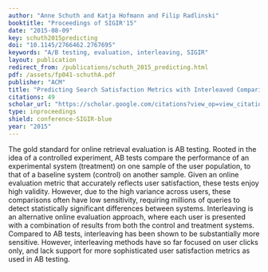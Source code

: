 ```yaml
---
author: "Anne Schuth and Katja Hofmann and Filip Radlinski"
booktitle: "Proceedings of SIGIR'15"
date: "2015-08-09"
key: schuth2015predicting
doi: "10.1145/2766462.2767695"
keywords: "A/B testing, evaluation, interleaving, SIGIR"
layout: publication
redirect_from: /publications/schuth_2015_predicting.html
pdf: /assets/fp041-schuthA.pdf
publisher: "ACM"
title: "Predicting Search Satisfaction Metrics with Interleaved Comparisons"
citations: 49
scholar_url: "https://scholar.google.com/citations?view_op=view_citation&hl=en&user=Y3ahb_wAAAAJ&pagesize=100&citation_for_view=Y3ahb_wAAAAJ:VaXvl8Fpj5cC"
type: inproceedings
shield: conference-SIGIR-blue
year: "2015"
---
```


The gold standard for online retrieval evaluation is AB testing. Rooted in the idea of a controlled experiment, AB tests
compare the performance of an experimental system (treatment) on one sample of the user population, to that of a
baseline system (control) on another sample. Given an online evaluation metric that accurately reflects user
satisfaction, these tests enjoy high validity. However, due to the high variance across users, these comparisons often
have low sensitivity, requiring millions of queries to detect statistically significant differences between systems.
Interleaving is an alternative online evaluation approach, where each user is presented with a combination of results
from both the control and treatment systems. Compared to AB tests, interleaving has been shown to be substantially more
sensitive. However, interleaving methods have so far focused on user clicks only, and lack support for more
sophisticated user satisfaction metrics as used in AB testing.
